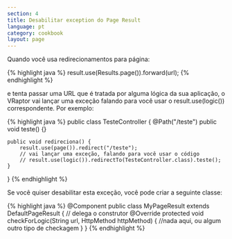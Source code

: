```yaml
---
section: 4
title: Desabilitar exception do Page Result
language: pt
category: cookbook
layout: page
---
```


Quando você usa redirecionamentos para página:

{% highlight java %}
result.use(Results.page()).forward(url);
{% endhighlight %}

e tenta passar uma URL que é tratada por alguma lógica da sua aplicação, o VRaptor vai lançar uma exceção falando para você usar o result.use(logic()) correspondente. Por exemplo:

{% highlight java %}
public class TesteController {
    @Path("/teste")
    public void teste() {}

    public void redireciona() {
        result.use(page()).redirect("/teste");
        // vai lançar uma exceção, falando para você usar o código
        // result.use(logic()).redirectTo(TesteController.class).teste();
    }
}
{% endhighlight %}

Se você quiser desabilitar esta exceção, você pode criar a seguinte classe:

{% highlight java %}
@Component
public class MyPageResult extends DefaultPageResult {
    // delega o construtor
    @Override
    protected void checkForLogic(String url, HttpMethod httpMethod) {
       //nada aqui, ou algum outro tipo de checkagem
    }
}
{% endhighlight %}
